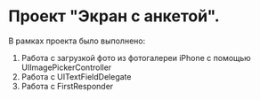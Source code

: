 # Проект "Экран с анкетой".
В рамках проекта было выполнено:
1. Работа с загрузкой фото из фотогалереи iPhone c помощью UIImagePickerController
2. Работа с UITextFieldDelegate
3. Работа с FirstResponder
